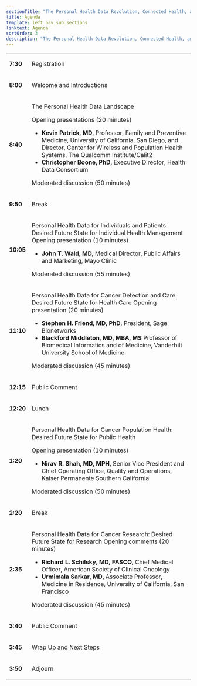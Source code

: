 ```yaml
---
sectionTitle: "The Personal Health Data Revolution, Connected Health, and Cancer"
title: Agenda
template: left_nav_sub_sections
linktext: Agenda
sortOrder: 3
description: "The Personal Health Data Revolution, Connected Health, and Cancer - Meeting Agenda"
---
```


<table class="agenda-table">
<tbody>
<tr><td>

**7:30**</td><td>

Registration

</td></tr>
<tr><td>

**8:00**</td><td>

Welcome and Introductions

</td></tr>
<tr><td>

**8:40**</td><td>

The Personal Health Data Landscape

Opening presentations (20 minutes)

- **Kevin Patrick, MD,** Professor, Family and Preventive Medicine, University of California, San Diego, and Director, Center for Wireless and Population Health Systems, The Qualcomm Institute/Calit2
- **Christopher Boone, PhD,** Executive Director, Health Data Consortium

Moderated discussion (50 minutes)

</td></tr>
<tr><td>

**9:50**</td><td>

Break

</td></tr>
<tr><td>

**10:05** </td><td>

Personal Health Data for Individuals and Patients: Desired Future State for Individual Health Management
Opening presentation (10 minutes)

- **John T. Wald, MD,** Medical Director, Public Affairs and Marketing, Mayo Clinic

Moderated discussion (55 minutes)

</td></tr>
<tr><td>

**11:10** </td><td>

Personal Health Data for Cancer Detection and Care: Desired Future State for Health Care
Opening presentation (20 minutes)

- **Stephen H. Friend, MD, PhD,** President, Sage Bionetworks
- **Blackford Middleton, MD, MBA, MS** Professor of Biomedical Informatics and of Medicine, Vanderbilt University School of Medicine

Moderated discussion (45 minutes)

</td></tr>
<tr><td>

**12:15** </td><td>

Public Comment

</td></tr>

<tr><td>

**12:20** </td><td>

Lunch

</td></tr>
<tr><td>

**1:20** </td><td>

Personal Health Data for Cancer Population Health: Desired Future State for Public Health

Opening presentation (10 minutes)

- **Nirav R. Shah, MD, MPH,** Senior Vice President and Chief Operating Office, Quality and Operations, Kaiser Permanente Southern California

Moderated discussion (50 minutes)

</td></tr>
<tr><td>

**2:20** </td><td>

Break

</td></tr>
<tr><td>

**2:35** </td><td>

Personal Health Data for Cancer Research: Desired Future State for Research
Opening comments (20 minutes)

- **Richard L. Schilsky, MD, FASCO,** Chief Medical Officer, American Society of Clinical Oncology
- **Urmimala Sarkar, MD,** Associate Professor, Medicine in Residence, University of California, San Francisco

Moderated discussion (45 minutes)

</td></tr>
<tr><td>

**3:40** </td><td>

Public Comment

</td></tr>
<tr><td>

**3:45** </td><td>

Wrap Up and Next Steps

</td></tr>
<tr><td>

**3:50** </td><td>

Adjourn

</td></tr>
</tbody></table>
